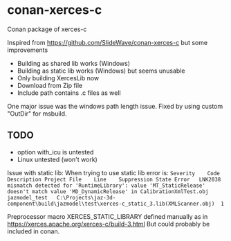 # conan-xerces-c
Conan package of xerces-c

Inspired from https://github.com/SlideWave/conan-xerces-c but some improvements

* Building as shared lib works (Windows)
* Building as static lib works (Windows) but seems unusable
* Only building XercesLib now
* Download from Zip file
* Include path contains .c files as well

One major issue was the windows path length issue. Fixed by using custom "OutDir" for msbuild.

## TODO
* option with_icu is untested
* Linux untested (won't work)

Issue with static lib:
When trying to use static lib error is: 
`
Severity	Code	Description	Project	File	Line	Suppression State
Error	LNK2038	mismatch detected for 'RuntimeLibrary': value 'MT_StaticRelease' doesn't match value 'MD_DynamicRelease' in CalibrationXmlTest.obj	jazmodel_test	C:\Projects\jaz-3d-component\build\jazmodel\test\xerces-c_static_3.lib(XMLScanner.obj)	1
`	

Preprocessor macro XERCES_STATIC_LIBRARY defined manually as in  https://xerces.apache.org/xerces-c/build-3.html
But could probably be included in conan.
